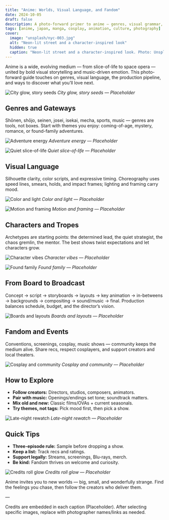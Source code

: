 ```yaml
---
title: "Anime: Worlds, Visual Language, and Fandom"
date: 2024-10-05
draft: false
description: A photo-forward primer to anime — genres, visual grammar, production flow, and how to explore the medium.
tags: [anime, japan, manga, cosplay, animation, culture, photography]
cover:
  image: "unsplash/nyc-003.jpg"
  alt: "Neon-lit street and a character-inspired look"
  hidden: true
  caption: "Neon-lit street and a character-inspired look. Photo: Unsplash"
---
```


Anime is a wide, evolving medium — from slice-of-life to space opera — united by bold visual storytelling and music-driven emotion. This photo-forward guide touches on genres, visual language, the production pipeline, and ways to discover what you’ll love next.

![City glow, story seeds](unsplash/nyc-001.jpg)
_City glow, story seeds — Placeholder_

## Genres and Gateways

Shōnen, shōjo, seinen, josei, isekai, mecha, sports, music — genres are tools, not boxes. Start with themes you enjoy: coming-of-age, mystery, romance, or found-family adventures.

![Adventure energy](unsplash/nyc-002.jpg)
_Adventure energy — Placeholder_

![Quiet slice-of-life](unsplash/nyc-003.jpg)
_Quiet slice-of-life — Placeholder_

## Visual Language

Silhouette clarity, color scripts, and expressive timing. Choreography uses speed lines, smears, holds, and impact frames; lighting and framing carry mood.

![Color and light](unsplash/nyc-004.jpg)
_Color and light — Placeholder_

![Motion and framing](unsplash/nyc-005.jpg)
_Motion and framing — Placeholder_

## Characters and Tropes

Archetypes are starting points: the determined lead, the quiet strategist, the chaos gremlin, the mentor. The best shows twist expectations and let characters grow.

![Character vibes](unsplash/nyc-006.jpg)
_Character vibes — Placeholder_

![Found family](unsplash/nyc-007.jpg)
_Found family — Placeholder_

## From Board to Broadcast

Concept → script → storyboards → layouts → key animation → in-betweens → backgrounds → compositing → sound/music → final. Production balances schedule, budget, and the director’s vision.

![Boards and layouts](unsplash/nyc-008.jpg)
_Boards and layouts — Placeholder_

## Fandom and Events

Conventions, screenings, cosplay, music shows — community keeps the medium alive. Share recs, respect cosplayers, and support creators and local theaters.

![Cosplay and community](unsplash/nyc-009.jpg)
_Cosplay and community — Placeholder_

## How to Explore

- **Follow creators:** Directors, studios, composers, animators.
- **Pair with music:** Openings/endings set tone; soundtrack matters.
- **Mix old and new:** Classic films/OVAs + current seasonals.
- **Try themes, not tags:** Pick mood first, then pick a show.

![Late-night rewatch](unsplash/nyc-010.jpg)
_Late-night rewatch — Placeholder_

## Quick Tips

- **Three-episode rule:** Sample before dropping a show.
- **Keep a list:** Track recs and ratings.
- **Support legally:** Streams, screenings, Blu-rays, merch.
- **Be kind:** Fandom thrives on welcome and curiosity.

![Credits roll glow](unsplash/nyc-011.jpg)
_Credits roll glow — Placeholder_

Anime invites you to new worlds — big, small, and wonderfully strange. Find the feelings you chase, then follow the creators who deliver them.

—

Credits are embedded in each caption (Placeholder). After selecting specific images, replace with photographer names/links as needed.

